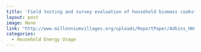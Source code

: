 ```yaml
---
title: 'Field testing and survey evaluation of household biomass cookstoves in rural sub-Saharan Africa'
layout: post
image: None
link: "http://www.millenniumvillages.org/uploads/ReportPaper/Adkins_HHstovepaper_9-28-101.pdf"
categories:
  - Household Energy Usage
---
```

